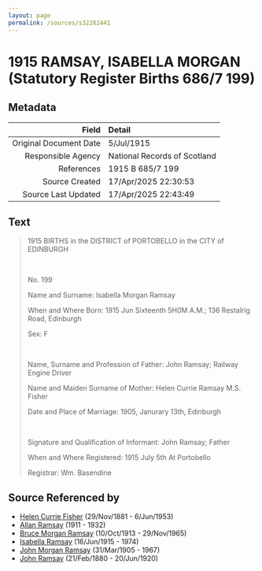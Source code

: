 ```yaml
---
layout: page
permalink: /sources/s32282441
---
```


# 1915 RAMSAY, ISABELLA MORGAN (Statutory Register Births 686/7 199)

## Metadata
Field | Detail
---:|:---
Original Document Date | 5/Jul/1915
Responsible Agency | National Records of Scotland
References | 1915 B 685/7 199
Source Created | 17/Apr/2025 22:30:53
Source Last Updated | 17/Apr/2025 22:43:49

## Text

> 1915 BIRTHS in the DISTRICT of PORTOBELLO in the CITY of EDINBURGH
>
> <br/>
>
> No. 199
>
> Name and Surname: Isabella Morgan Ramsay
>
> When and Where Born: 1915 Jun Sixteenth 5H0M A.M.; 136 Restalrig Road, Edinburgh
>
> Sex: F
>
> <br/>
>
> Name, Surname and Profession of Father: John Ramsay; Railway Engine Driver
>
> Name and Maiden Surname of Mother: Helen Currie Ramsay M.S. Fisher
>
> Date and Place of Marriage: 1905, Janurary 13th, Edinburgh
>
> <br/>
>
> Signature and Qualification of Informant: John Ramsay; Father
>
> When and Where Registered: 1915 July 5th At Portobello
>
> Registrar: Wm. Basendine
>

## Source Referenced by

* [Helen Currie Fisher](../people/@18426904@-helen-currie-fisher-b1881-11-29-d1953-6-6.md) (29/Nov/1881 - 6/Jun/1953)
* [Allan Ramsay](../people/@62219744@-allan-ramsay-b1911-d1932.md) (1911 - 1932)
* [Bruce Morgan Ramsay](../people/@49046148@-bruce-morgan-ramsay-b1913-10-10-d1965-11-29.md) (10/Oct/1913 - 29/Nov/1965)
* [Isabella Ramsay](../people/@80504300@-isabella-ramsay-b1915-6-16-d1974.md) (16/Jun/1915 - 1974)
* [John Morgan Ramsay](../people/@55070438@-john-morgan-ramsay-b1905-3-31-d1967.md) (31/Mar/1905 - 1967)
* [John Ramsay](../people/@64225415@-john-ramsay-b1880-2-21-d1920-6-20.md) (21/Feb/1880 - 20/Jun/1920)
